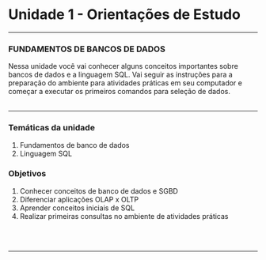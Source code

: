 # Unidade 1 - Orientações de Estudo
____

### **FUNDAMENTOS DE BANCOS DE DADOS**

Nessa unidade você vai conhecer alguns conceitos importantes sobre bancos de dados e a linguagem SQL.  Vai seguir as instruções para a preparação do ambiente para atividades práticas em seu computador e começar a executar os primeiros comandos para seleção de dados. 
<br></br>
___

### Temáticas da unidade

1. Fundamentos de banco de dados
1. Linguagem SQL

### Objetivos

1. Conhecer conceitos de banco de dados e SGBD
1. Diferenciar aplicações OLAP x OLTP
1. Aprender conceitos iniciais de SQL
1. Realizar primeiras consultas no ambiente de atividades práticas

<br></br>
___




